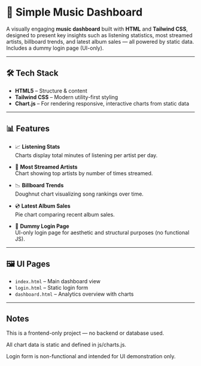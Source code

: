 # 🎵 Simple Music Dashboard

A visually engaging **music dashboard** built with **HTML** and **Tailwind CSS**, designed to present key insights such as listening statistics, most streamed artists, billboard trends, and latest album sales — all powered by static data. Includes a dummy login page (UI-only).

---

## 🛠 Tech Stack

- **HTML5** – Structure & content
- **Tailwind CSS** – Modern utility-first styling
- **Chart.js** – For rendering responsive, interactive charts from static data

---

## 📊 Features

- 📈 **Listening Stats**  
  Charts display total minutes of listening per artist per day.

- 🌟 **Most Streamed Artists**  
  Chart showing top artists by number of times streamed.

- 📉 **Billboard Trends**  
  Doughnut chart visualizing song rankings over time.

- 💿 **Latest Album Sales**  
  Pie chart comparing recent album sales.

- 🔐 **Dummy Login Page**  
  UI-only login page for aesthetic and structural purposes (no functional JS).

---

## 🖼️ UI Pages

- `index.html` – Main dashboard view
- `login.html` – Static login form
- `dashboard.html` – Analytics overview with charts

---

## Notes
This is a frontend-only project — no backend or database used.

All chart data is static and defined in js/charts.js.

Login form is non-functional and intended for UI demonstration only.
